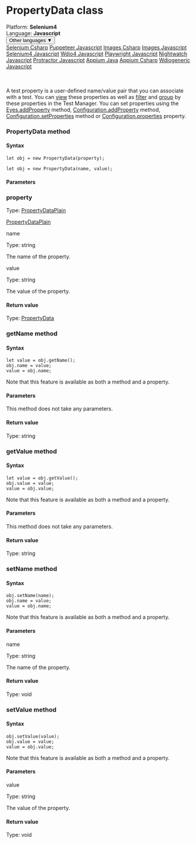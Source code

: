 # PropertyData class
<div class='platform-bar-container-div'><div class='platform-bar-div'>Platform:  <b> Selenium4</b>
</div><div class='platform-bar-div'>Language: <b>Javascript</b></div><div class='dropdown-button-container-div'><button class='sdk-language-dropdown-button'>Other languages ▼</button><div class='dropdown-content'>
<a href='../../selenium/csharp/propertydata'>Selenium Csharp</a>
<a href='../../puppeteer/javascript/propertydata'>Puppeteer Javascript</a>
<a href='../../images/csharp/propertydata'>Images Csharp</a>
<a href='../../images/javascript/propertydata'>Images Javascript</a>
<a href='../../selenium4/javascript/propertydata'>Selenium4 Javascript</a>
<a href='../../wdio4/javascript/propertydata'>Wdio4 Javascript</a>
<a href='../../playwright/javascript/propertydata'>Playwright Javascript</a>
<a href='../../nightwatch/javascript/propertydata'>Nightwatch Javascript</a>
<a href='../../protractor/javascript/propertydata'>Protractor Javascript</a>
<a href='../../appium/java/propertydata'>Appium Java</a>
<a href='../../appium/csharp/propertydata'>Appium Csharp</a>
<a href='../../wdiogeneric/javascript/propertydata'>Wdiogeneric Javascript</a>
</div></div><br /><br /></div>




A test property is a user-defined name/value pair that you can associate with a test. You can [view](https://applitools.com/docs/topics/test-manager/viewers/tm-viewer-test-details.html) these properties as well as [filter](https://applitools.com/docs/topics/test-manager/pages/page-test-results/test-results-filter.html) and [group](https://applitools.com/docs/topics/test-manager/pages/page-test-results/test-results-grouping.html) by these properties in the Test Manager. You can set properties using the [Eyes.addProperty](./eyes#addproperty-method) method, [Configuration.addProperty](./configuration#addproperty-method) method, [Configuration.setProperties](./configuration#setproperties-method) method or [Configuration.properties](#properties-property) property.



### PropertyData method
#### Syntax


    let obj = new PropertyData(property);
    
    let obj = new PropertyData(name, value);
    

#### Parameters

### property

Type: [PropertyDataPlain](./propertydataplain)

[PropertyDataPlain](./propertydataplain)

name

Type: string

The name of the property.

value

Type: string

The value of the property.

#### Return value

Type:  [PropertyData](./propertydata)


### getName method
#### Syntax


    let value = obj.getName();
    obj.name = value;
    value = obj.name;
    

Note that this feature is available as both a method and a property.

#### Parameters

This method does not take any parameters.

#### Return value

Type:  string

### getValue method
#### Syntax


    let value = obj.getValue();
    obj.value = value;
    value = obj.value;
    

Note that this feature is available as both a method and a property.

#### Parameters

This method does not take any parameters.

#### Return value

Type:  string

### setName method
#### Syntax


    obj.setName(name);
    obj.name = value;
    value = obj.name;
    

Note that this feature is available as both a method and a property.

#### Parameters

name

Type: string

The name of the property.

#### Return value

Type:  void

### setValue method
#### Syntax


    obj.setValue(value);
    obj.value = value;
    value = obj.value;
    

Note that this feature is available as both a method and a property.

#### Parameters

value

Type: string

The value of the property.

#### Return value

Type:  void
